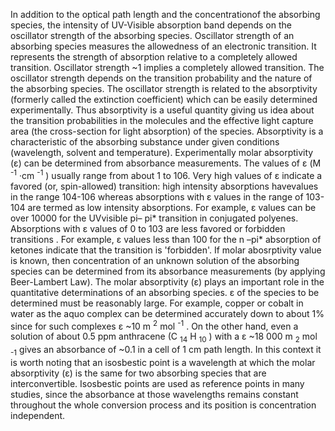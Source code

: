 In addition to the optical path length and the concentrationof the absorbing species, the intensity of UV-Visible absorption band depends on the oscillator strength of the absorbing species. Oscillator strength of an absorbing species measures the allowedness of an electronic transition. It represents the strength of absorption relative to a completely allowed transition. Oscillator strength ~1 implies a completely allowed transition. The oscillator strength depends on the transition probability and the nature of the absorbing species. The oscillator strength is related to the absorptivity (formerly called the extinction coefficient) which can be easily determined experimentally. Thus absorptivity is a useful quantity giving us idea about the transition probabilities in the molecules and the effective light capture area (the cross-section for light absorption) of the species. Absorptivity is a characteristic of the absorbing substance under given conditions (wavelength, solvent and temperature). Experimentally molar absorptivity (ε) can be determined from absorbance measurements. The values of ε (M <sup>-1</sup> ·cm <sup>-1</sup> ) usually range from about 1 to 106. Very high values of ε indicate a favored (or, spin-allowed) transition: high intensity absorptions havevalues in the range 104-106 whereas absorptions with ε values in the range of 103-104 are termed as low intensity absorptions. For example, ε values can be over 10000 for the UVvisible pi– pi* transition in conjugated polyenes. Absorptions with ε values of 0 to 103 are less favored or forbidden transitions . For example, ε values less than 100 for the n –pi* absorption of ketones indicate that the transition is 'forbidden'. If molar abosrptivity value is known, then concentration of an unknown solution of the absorbing species can be determined from its absorbance measurements (by applying Beer-Lambert Law). The molar absorptivity (ε) plays an important role in the quantitative determinations of an absorbing species. ε of the species to be determined must be reasonably large. For example, copper or cobalt in water as the aquo complex can be determined accurately down to about 1% since for such complexes ε ~10 m <sup>2</sup> mol <sup>-1</sup> . On the other hand, even a solution of about 0.5 ppm anthracene (C <sub>14</sub> H <sub>10</sub> ) with a ε ~18 000 m <sub>2</sub> mol <sub>-1</sub> gives an absorbance of ~0.1 in a cell of 1 cm path length. In this context it is worth noting that an isosbestic point is a wavelength at which the molar absorptivity (ε) is the same for two absorbing species that are interconvertible. Isosbestic points are used as reference points in many studies, since the absorbance at those wavelengths remains constant throughout the whole conversion process and its position is concentration independent.
